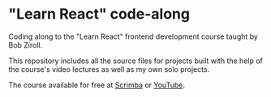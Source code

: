 # "Learn React" code-along

Coding along to the "Learn React" frontend development course taught by Bob Ziroll.

This repository includes all the source files for projects built with the help of the course's video lectures as well as my own solo projects.

The course available for free at [Scrimba](https://scrimba.com/learn/learnreact) or [YouTube](https://www.youtube.com/watch?v=bMknfKXIFA8).